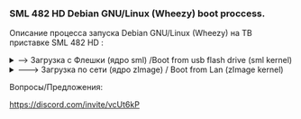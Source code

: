 ### SML 482 HD Debian GNU/Linux (Wheezy) boot proccess.

Описание процесса запуска Debian GNU/Linux (Wheezy) на ТВ приставке SML 482 HD :

<details>

  <summary> --> Загрузка с Флешки (ядро sml) /Boot from usb flash drive (sml kernel)</summary>
  
  0) Разметка флешки 4Gb (размечать удобнее утилитой `gparter`):
  
  ```php
  [===== Primary =====|===================Extended==================]
  [===================|======================|======================]
  [=====1Gb FAT16=====|=======1.5GB EXT2=====|======1.5Gb EXT2======] 
  [=======[sml]=======|=======[rootfs]=======|======================]
  ```
  
  2) Сборка файловой системы 
```bash
  sudo apt-get install binfmt-support qemu qemu-user-static debootstrap bzip2
  sudo debootstrap --arch=mipsel --no-check-gpg wheezy rootfs http://archive.debian.org/debian/
  ```
  
  
 3) монтирование файловой системы и установка пакетов 
  ```bash
mount -t proc proc rootfs/proc
mount -t sysfs sysfs rootfs/sys
mount -o bind /dev rootfs/dev
mount --bind /dev/pts/ rootfs/dev/pts/
cp /usr/bin/qemu-mipsel-static rootfs/usr/bin/
chroot rootfs /bin/bash
  
root@debian# apt-get update
root@debian# apt-get install openssh-server
root@debian# apt-get install xfce4 
.......
  ```
  
> ядро sml кладём в раздел primary (fat16), файловую систему в раздел 1(ext2) !
  
  Подключаемся к sml по UART (останавливаем загрузку CTRL+I) и меняем директивы бутлоадера CFE на:
  ```php
  CFE> setenv -p STARTUP "show_logo; cls; sleep 3000; boot -z -elf usbdisk0:sml 'mtdparts=spi0.0:1M(bootldr),64K(macadr),64K(nvram),384K(branding),512K(splash),4M(ro_kernel),64K(env),1984K(bsec) bmem=192M@64M bmem=192M@512M'"
  ```
  
</details>


<details>
  <summary> ---> Загрузка по сети (ядро zImage) / Boot from Lan (zImage kernel)</summary>

### Необходимые шаги:
- **(0)** Собрать файловую систему (rootfs) и зарузить вместе с ядром (zImage) на хост (192.168.2.1)
- **(1)** Поднять и настроить TFTP сервер и NFS сервер на Linux хосте или роутере (Для примера: 192.168.2.1).
- **(2)** Настроить загрузчик SML482HD (CFE) на загрузку ядра и файловой системы с хоста.

**(0)**
Для самостоятельной сборки файловой системы можно использовать bash скрипт из этого репозитория или debootstrap:
https://github.com/ZubairLK/mkdebianrfs
Собираем от root'a командой: 
> sudo ./mkdebianrfs.sh mipsel wheezy rootfs

or

> sudo debootstrap --arch=mipsel --no-check-gpg rootfs http://ftp.uk.debian.org/debian/

Собраную фс пакуем:
> sudo tar -cvzf wheezy-roofs.tar.gz rootfs

Загружаем и распаковываем на NFS сервере (192.168.2.1)
> tar -xvzf wheezy-rootfs.tar.gz

**(1)** Установка и настройка NFS сервера:
```php
opkg update
opkg install nfs-kernel-server
vi /etc/exports
/nfs/smart_nfs/ *(rw,insecure,no_root_squash,subtree_check)
/etc/init.d/nfs start
```
проверить работоспособность NFS можно примонтировав свежезалитую rootfs к себе: 
>mount -t nfs 192.168.2.1:/nfs/wheezy-rootfs/ /home


**(1.1)** Настройки TFTP сервера для роутера на базе OpenWRT/LEDE:

https://github.com/alghanmi/openwrt_netgear-wndr3700/wiki/TFTP-Server-on-Your-OpenWRT-Router

```php
uci set dhcp.@dnsmasq[0].enable_tftp=1
uci set dhcp.@dnsmasq[0].tftp_root=/mnt/storage/tftp
uci set dhcp.@dnsmasq[0].dhcp_boot=pxelinux.0
#Commit changes
uci commit dhcp
#Restart Dnsmasq
/etc/init.d/dnsmasq restart
```


**(2)** Подключаемся к UART приставки и останавливаем загрузку:
`CTRL+i`
Проверяем переменную окружения `STARTUP` .

`CFE> printenv`

Заменяем старое значение: 

`show_logo;cls;boot -z -elf nandflash0.kernel:||boot -z -elf nandflash0.backup_kernel:||boot -z -elf flash0.ro_kernel:||boot -z -elf 192.168.2.1:zImage` 


на загрузку из сети:
```php
CFE>setenv -p STARTUP "show_logo;cls;boot -z -elf 192.168.2.1:zImage"
```
> !!! функция show_logo необходима для дальнейшей инициализации графики без неё не стартанут иксы ;(

Перезагружаем SML:
```php
CFE>reboot
```
Видим лог загрузки ядра... если не видим значит стоит проверить настройки TFTP сервера на хосте.

После загрузки ядра следует выбрать , загрузку файловой системы из NFS нажав 1
и указать адрес сервера и путь к файловой системе
```php
NFS SERVER IP:192.168.2.1
NFS PATH:/nfs/wheezy-rootfs/
y/N: y
```
Если загрузка прошла успешно, но всё зависло без приглашения на ввод пароля, то в собраной файловой системе 
следует внести изменения в файл `/etc/inittab`
Заменить следующую строку:
```php
# The default runlevel.
id:2:initdefault:
```
На:
```php
# The default runlevel.
id:1:initdefault:
```
После ребута система загрузится в однопользовательском режиме.
После этого можно стартовать иксы, ssh и загружать `prboom`

```php
screen -q
startx
ctrl+a+d
/etc/init.d/ssh start
```
и
```php
apt-get update
apt-get install prboom
```

![image](https://github.com/sw3nlab/sml482hd/blob/master/cpuinfo.jpg)
![image](https://github.com/sw3nlab/sml482hd/blob/master/freedoom.jpg)
  
</details>


Вопросы/Предложения:

https://discord.com/invite/vcUt6kP
